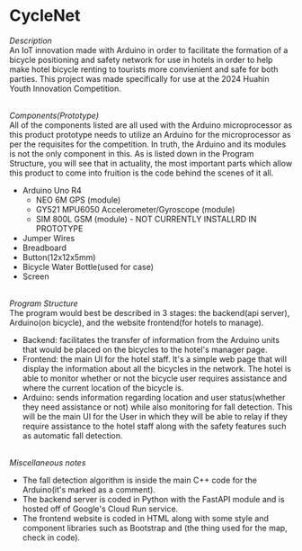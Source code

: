 # CycleNet

*Description* 
<br>
An IoT innovation made with Arduino in order to facilitate the formation of a bicycle positioning and safety network for use in hotels in order to help make hotel bicycle renting to tourists more convienient and safe for both parties.
This project was made specifically for use at the 2024 Huahin Youth Innovation Competition. <br><br>


*Components(Prototype)* 
<br>
All of the components listed are all used with the Arduino microprocessor as this product prototype needs to utilize an Arduino for the microprocessor as per the requisites for the competition.
In truth, the Arduino and its modules is not the only component in this. As is listed down in the Program Structure, you will see that in actuality, the most important parts which allow this product to come into fruition is the code behind the scenes of it all. 
- Arduino Uno R4
    - NEO 6M GPS (module)
    - GY521 MPU6050 Accelerometer/Gyroscope (module)
    - SIM 800L GSM (module) - NOT CURRENTLY INSTALLRD IN PROTOTYPE
- Jumper Wires
- Breadboard
- Button(12x12x5mm)
- Bicycle Water Bottle(used for case)
- Screen
<br><br>

*Program Structure*
<br>
The program would best be described in 3 stages: the backend(api server), Arduino(on bicycle), and the website frontend(for hotels to manage).
- Backend: facilitates the transfer of information from the Arduino units that would be placed on the bicycles to the hotel's manager page. 
- Frontend: the main UI for the hotel staff. It's a simple web page that will display the information about all the bicycles in the network. The hotel is able to monitor whether or not the bicycle user requires assistance and where the current location of the bicycle is.
- Arduino: sends information regarding location and user status(whether they need assistance or not) while also monitoring for fall detection.
This will be the main UI for the User in which they will be able to relay if they require assistance to the hotel staff along with the safety features such as automatic fall detection.
<br><br>

*Miscellaneous notes* 
<br>
- The fall detection algorithm is inside the main C++ code for the Arduino(it's marked as a comment).
- The backend server is coded in Python with the FastAPI module and is hosted off of Google's Cloud Run service.
- The frontend website is coded in HTML along with some style and component libraries such as Bootstrap and (the thing used for the map, check in code).


